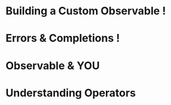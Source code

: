 # Building a Custom Observable !
# Errors & Completions !
# Observable & YOU
# Understanding Operators
